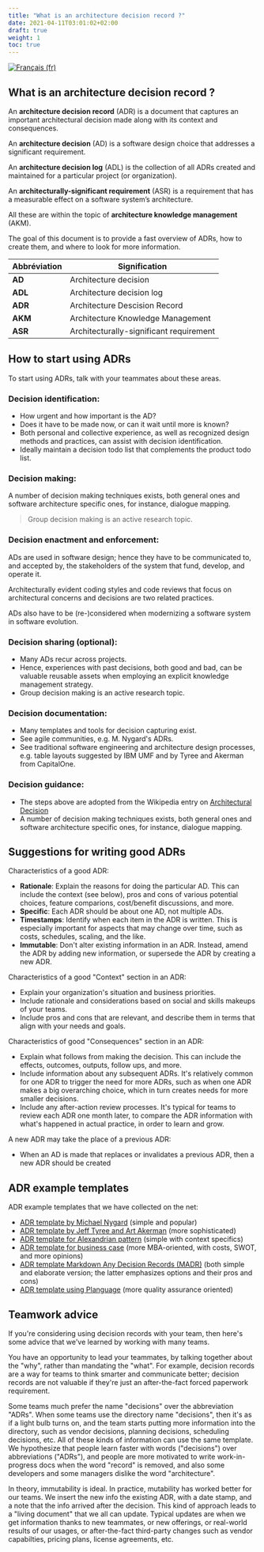 ```yaml
---
title: "What is an architecture decision record ?"
date: 2021-04-11T03:01:02+02:00
draft: true
weight: 1
toc: true
---
```


[![Français (fr)](https://img.shields.io/badge/lang-fr-blue.svg)](/docs/adrs/README.md)

## What is an architecture decision record ?

An **architecture decision record** (ADR) is a document that captures an important architectural decision made along with its context and consequences.

An **architecture decision** (AD) is a software design choice that addresses a significant requirement.

An **architecture decision log** (ADL) is the collection of all ADRs created and maintained for a particular project (or organization).

An **architecturally-significant requirement** (ASR) is a requirement that has a measurable effect on a software system’s architecture.

All these are within the topic of **architecture knowledge management** (AKM).

The goal of this document is to provide a fast overview of ADRs, how to create them, and where to look for more information.

Abbréviation | Signification
------------ | -------------
**AD** | Architecture decision
**ADL** | Architecture decision log
**ADR** | Architecture Descision Record
**AKM** | Architecture Knowledge Management
**ASR** | Architecturally-significant requirement

## How to start using ADRs

To start using ADRs, talk with your teammates about these areas.

### Decision identification:

* How urgent and how important is the AD?
* Does it have to be made now, or can it wait until more is known?
* Both personal and collective experience, as well as recognized design methods and practices, can assist with decision identification.
* Ideally maintain a decision todo list that complements the product todo list.

### Decision making:

A number of decision making techniques exists, both general ones and software architecture specific ones, for instance, dialogue mapping.

> Group decision making is an active research topic.

### Decision enactment and enforcement:

ADs are used in software design; hence they have to be communicated to, and accepted by, the stakeholders of the system that fund, develop, and operate it.

Architecturally evident coding styles and code reviews that focus on architectural concerns and decisions are two related practices.

ADs also have to be (re-)considered when modernizing a software system in software evolution.

### Decision sharing (optional):

* Many ADs recur across projects.
* Hence, experiences with past decisions, both good and bad, can be valuable reusable assets when employing an explicit knowledge management strategy.
* Group decision making is an active research topic.

### Decision documentation:

* Many templates and tools for decision capturing exist.
* See agile communities, e.g. M. Nygard's ADRs.
* See traditional software engineering and architecture design processes, e.g. table layouts suggested by IBM UMF and by Tyree and Akerman from CapitalOne.

### Decision guidance:

* The steps above are adopted from the Wikipedia entry on [Architectural Decision](https://en.wikipedia.org/wiki/Architectural_decision)
* A number of decision making techniques exists, both general ones and software architecture specific ones, for instance, dialogue mapping.

## Suggestions for writing good ADRs

Characteristics of a good ADR:

* **Rationale**: Explain the reasons for doing the particular AD. This can include the context (see below), pros and cons of various potential choices, feature comparions, cost/benefit discussions, and more.
* **Specific**: Each ADR should be about one AD, not multiple ADs.
* **Timestamps**: Identify when each item in the ADR is written. This is especially important for aspects that may change over time, such as costs, schedules, scaling, and the like.
* **Immutable**: Don't alter existing information in an ADR. Instead, amend the ADR by adding new information, or supersede the ADR by creating a new ADR.

Characteristics of a good "Context" section in an ADR:

* Explain your organization's situation and business priorities.
* Include rationale and considerations based on social and skills makeups of your teams.
* Include pros and cons that are relevant, and describe them in terms that align with your needs and goals.

Characteristics of good "Consequences" section in an ADR:

* Explain what follows from making the decision. This can include the effects, outcomes, outputs, follow ups, and more.
* Include information about any subsequent ADRs. It's relatively common for one ADR to trigger the need for more ADRs, such as when one ADR makes a big overarching choice, which in turn creates needs for more smaller decisions.
* Include any after-action review processes. It's typical for teams to review each ADR one month later, to compare the ADR information with what's happened in actual practice, in order to learn and grow.

A new ADR may take the place of a previous ADR:

* When an AD is made that replaces or invalidates a previous ADR, then a new ADR should be created

## ADR example templates

ADR example templates that we have collected on the net:

* [ADR template by Michael Nygard](templates/decision-record-template-by-michael-nygard/index.md) (simple and popular)
* [ADR template by Jeff Tyree and Art Akerman](templates/decision-record-template-by-jeff-tyree-and-art-akerman/index.md) (more sophisticated)
* [ADR template for Alexandrian pattern](templates/decision-record-template-for-alexandrian-pattern/index.md) (simple with context specifics)
* [ADR template for business case](templates/decision-record-template-for-business-case/index.md) (more MBA-oriented, with costs, SWOT, and more opinions)
* [ADR template Markdown Any Decision Records (MADR)](templates/decision-record-template-madr/index.md) (both simple and elaborate version; the latter emphasizes options and their pros and cons)
* [ADR template using Planguage](templates/decision-record-template-using-planguage/index.md) (more quality assurance oriented)

## Teamwork advice

If you're considering using decision records with your team, then here's some advice that we've learned by working with many teams.

You have an opportunity to lead your teammates, by talking together about the "why", rather than mandating the "what". For example, decision records are a way for teams to think smarter and communicate better; decision records are not valuable if they're just an after-the-fact forced paperwork requirement.

Some teams much prefer the name "decisions" over the abbreviation "ADRs". When some teams use the directory name "decisions", then it's as if a light bulb turns on, and the team starts putting more information into the directory, such as vendor decisions, planning decisions, scheduling decisions, etc. All of these kinds of information can use the same template. We hypothesize that people learn faster with words ("decisions") over abbreviations ("ADRs"), and people are more motivated to write work-in-progress docs when the word "record" is removed, and also some developers and some managers dislike the word "architecture".

In theory, immutability is ideal. In practice, mutability has worked better for our teams. We insert the new info the existing ADR, with a date stamp, and a note that the info arrived after the decision. This kind of approach leads to a "living document" that we all can update. Typical updates are when we get information thanks to new teammates, or new offerings, or real-world results of our usages, or after-the-fact third-party changes such as vendor capabilties, pricing plans, license agreements, etc.

